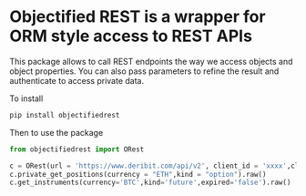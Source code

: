 # Objectified REST is a wrapper for ORM style access to REST APIs

This package allows to call REST endpoints the way we access objects and object properties. You can also pass parameters to refine the result and authenticate to access private data.

To install

```python
pip install objectifiedrest
```

Then to use the package

```python
from objectifiedrest import ORest

c = ORest(url = 'https://www.deribit.com/api/v2', client_id = 'xxxx',client_secret='xxxx')
c.private_get_positions(currency = "ETH",kind = "option").raw()
c.get_instruments(currency='BTC',kind='future',expired='false').raw()
```
